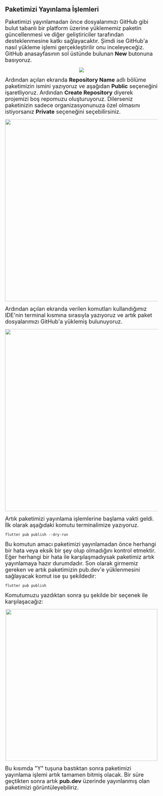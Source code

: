 ## Paketimizi Yayınlama İşlemleri

<font size="4">Paketimizi yayınlamadan önce dosyalarımızı GitHub gibi bulut tabanlı bir platform üzerine yüklememiz paketin güncellenmesi ve diğer geliştiriciler tarafından desteklenmesine katkı sağlayacaktır. Şimdi ise GitHub'a nasıl yükleme işlemi gerçekleştirilir onu inceleyeceğiz. 
GitHub anasayfasının sol üstünde bulunan **New** butonuna basıyoruz.</font>


<p align="center">
  <img src="https://user-images.githubusercontent.com/61869567/164947818-2f079515-6af2-4bbc-87f9-d6d156062fec.png"/>
</p>

<font size="4">Ardından açılan ekranda **Repository Name** adlı bölüme paketimizin ismini yazıyoruz ve aşağıdan **Public** seçeneğini işaretliyoruz. Ardından **Create Repository** diyerek projemizi boş repomuzu oluşturuyoruz. Dilerseniz paketinizin sadece organizasyonunuza özel olmasını istiyorsanız **Private** seçeneğini seçebilirsiniz.</font>

<p align="center">
  <img src="https://user-images.githubusercontent.com/61869567/164948019-8b2d8084-f136-459a-afd7-b3cc7184245f.png"  width="600"/>
</p>


<font size="4">Ardından açılan ekranda verilen komutları kullandığımız IDE'nin terminal kısmına sırasıyla yazıyoruz ve artık paket dosyalarımızı GitHub'a yüklemiş bulunuyoruz.</font>


<p align="center">
  <img src="https://user-images.githubusercontent.com/61869567/164948055-071e5c76-9404-44a5-8506-0bdae580e52b.png" width="600"/>
</p>

<font size="4">Artık paketimizi yayınlama işlemlerine başlama vakti geldi. İlk olarak aşağıdaki komutu terminalimize yazıyoruz.</font>

```
flutter pub publish --dry-run
```

<font size="4">Bu komutun amacı paketimizi yayınlamadan önce herhangi bir hata veya eksik bir şey olup olmadığını kontrol etmektir. Eğer herhangi bir hata ile karşılaşmadıysak paketimiz artık yayınlamaya hazır durumdadır.
Son olarak girmemiz gereken ve artık paketimizin pub.dev'e yüklenmesini sağlayacak komut ise şu şekildedir:</font>


```
flutter pub publish
```

<font size="4">Komutumuzu yazdıktan sonra şu şekilde bir seçenek ile karşılaşacağız:</font>

<p align="center">
  <img src="https://user-images.githubusercontent.com/61869567/164948109-2cee5352-5674-4297-ac4b-f0d497de33af.png" width="500"/>
</p>


<font size="4">Bu kısımda "Y" tuşuna bastıktan sonra paketimizi yayınlama işlemi artık tamamen bitmiş olacak.
Bir süre geçtikten sonra artık **pub.dev** üzerinde yayınlanmış olan paketimizi görüntüleyebiliriz.</font>
















